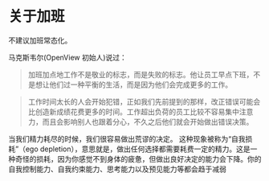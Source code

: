 # 关于加班
不建议加班常态化。

马克斯韦尔(OpenView 初始人)说过：
> 加班加点地工作不是敬业的标志，而是失败的标志。他让员工早点下班，不是想让他们过一种平衡的生活，而是因为他们会完成更多的工作。

> 工作时间太长的人会开始犯错，正如我们先前提到的那样，改正错误可能会比创造新成绩花费更多的时间。工作超出负荷的员工比较不容易集中注意力，而且会影响别人也跟着分心，不久之后他们就会开始做出错误决策。

当我们精力耗尽的时候，我们很容易做出荒谬的决定。
这种现象被称为“自我损耗”（ego depletion），意思就是，做出任何选择都需要耗费一定的精力。这是一种奇怪的损耗，因为你感觉不到身体的疲惫，但做出良好决定的能力会下降。你的自我控制能力、自我约束能力、思考能力以及预见能力等都会趋于减弱